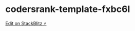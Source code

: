 # codersrank-template-fxbc6l

[Edit on StackBlitz ⚡️](https://stackblitz.com/edit/codersrank-template-fxbc6l)